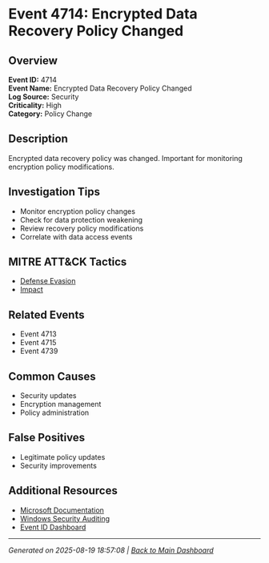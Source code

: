# Event 4714: Encrypted Data Recovery Policy Changed

## Overview
**Event ID:** 4714  
**Event Name:** Encrypted Data Recovery Policy Changed  
**Log Source:** Security  
**Criticality:** High  
**Category:** Policy Change  

## Description
Encrypted data recovery policy was changed. Important for monitoring encryption policy modifications.

## Investigation Tips
- Monitor encryption policy changes
- Check for data protection weakening
- Review recovery policy modifications
- Correlate with data access events

## MITRE ATT&CK Tactics
- [Defense Evasion](https://attack.mitre.org/tactics/TA0005/)
- [Impact](https://attack.mitre.org/tactics/TA0040/)

## Related Events
- Event 4713
- Event 4715
- Event 4739

## Common Causes
- Security updates
- Encryption management
- Policy administration

## False Positives
- Legitimate policy updates
- Security improvements

## Additional Resources
- [Microsoft Documentation](https://learn.microsoft.com/en-us/previous-versions/windows/it-pro/windows-10/security/threat-protection/auditing/event-4714)
- [Windows Security Auditing](https://learn.microsoft.com/en-us/windows/security/threat-protection/auditing/audit-events)
- [Event ID Dashboard](../index.html)

---
*Generated on 2025-08-19 18:57:08 | [Back to Main Dashboard](../index.html)*
